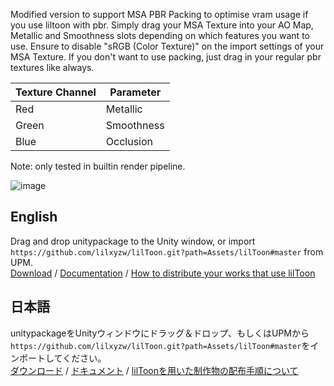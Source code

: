 Modified version to support MSA PBR Packing to optimise vram usage if you use liltoon with pbr.
Simply drag your MSA Texture into your AO Map, Metallic and Smoothness slots depending on which features you want to use.
Ensure to disable "sRGB (Color Texture)" on the import settings of your MSA Texture.
If you don't want to use packing, just drag in your regular pbr textures like always.
<html>
<body>
<!--StartFragment-->

Texture Channel | Parameter
-- | --
Red | Metallic
Green | Smoothness
Blue | Occlusion

<!--EndFragment-->
</body>
</html>

Note: only tested in builtin render pipeline.

![image](https://user-images.githubusercontent.com/95102992/220165320-4f450e66-e77c-4bba-96e8-f30ad129d98f.png)


## English
Drag and drop unitypackage to the Unity window, or import `https://github.com/lilxyzw/lilToon.git?path=Assets/lilToon#master` from UPM.  
[Download](https://github.com/lilxyzw/lilToon/releases) / [Documentation](https://lilxyzw.github.io/lilToon/index.html#/en-us/) / [How to distribute your works that use lilToon](https://lilxyzw.github.io/lilToon/#/en-us/first?id=how-to-distribute-your-works-that-use-liltoon)

## 日本語
unitypackageをUnityウィンドウにドラッグ＆ドロップ、もしくはUPMから`https://github.com/lilxyzw/lilToon.git?path=Assets/lilToon#master`をインポートしてください。  
[ダウンロード](https://github.com/lilxyzw/lilToon/releases) / [ドキュメント](https://lilxyzw.github.io/lilToon/index.html#/ja-jp/) / [lilToonを用いた制作物の配布手順について](https://lilxyzw.github.io/lilToon/#/ja-jp/first?id=liltoonを用いた制作物の配布について)
